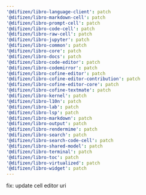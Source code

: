 ```yaml
---
'@difizen/libro-language-client': patch
'@difizen/libro-markdown-cell': patch
'@difizen/libro-prompt-cell': patch
'@difizen/libro-code-cell': patch
'@difizen/libro-raw-cell': patch
'@difizen/libro-jupyter': patch
'@difizen/libro-common': patch
'@difizen/libro-core': patch
'@difizen/libro-docs': patch
'@difizen/libro-code-editor': patch
'@difizen/libro-codemirror': patch
'@difizen/libro-cofine-editor': patch
'@difizen/libro-cofine-editor-contribution': patch
'@difizen/libro-cofine-editor-core': patch
'@difizen/libro-cofine-textmate': patch
'@difizen/libro-kernel': patch
'@difizen/libro-l10n': patch
'@difizen/libro-lab': patch
'@difizen/libro-lsp': patch
'@difizen/libro-markdown': patch
'@difizen/libro-output': patch
'@difizen/libro-rendermime': patch
'@difizen/libro-search': patch
'@difizen/libro-search-code-cell': patch
'@difizen/libro-shared-model': patch
'@difizen/libro-terminal': patch
'@difizen/libro-toc': patch
'@difizen/libro-virtualized': patch
'@difizen/libro-widget': patch
---
```


fix: update cell editor uri
